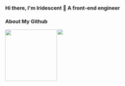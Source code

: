 ### Hi there, I'm Iridescent 👋 A front-end engineer

<!-- #### You are my ![Visitor Count](https://profile-counter.glitch.me/Iridescent-cdu/count.svg)th visitor. -->

### About My Github

<img height='165' src="https://github-readme-stats-sigma-five.vercel.app/api?username=Iridescent-cdu&show_icons=true&theme=dark" align="left" />
<img  src="https://github-readme-stats.vercel.app/api/top-langs/?username=Iridescent-cdu&layout=compact&theme=dark" /> 
<!-- <img src="https://github-readme-stats.vercel.app/api/top-langs/?username=Iridescent-cdu&langs_count=6&theme=dark" align="left" /> -->

<!--
**Iridescent-cdu/Iridescent-cdu** is a ✨ _special_ ✨ repository because its `README.md` (this file) appears on your GitHub profile.

Here are some ideas to get you started:

- 🔭 I’m currently working on ...
- 🌱 I’m currently learning ...
- 👯 I’m looking to collaborate on ...
- 🤔 I’m looking for help with ...
- 💬 Ask me about ...
- 📫 How to reach me: ...
- 😄 Pronouns: ...
- ⚡ Fun fact: ...
-->
